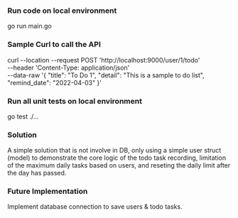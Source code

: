 ### Run code on local environment
go run main.go

### Sample Curl to call the API
curl --location --request POST 'http://localhost:9000/user/1/todo' \
--header 'Content-Type: application/json' \
--data-raw '{
    "title": "To Do 1",
    "detail": "This is a sample to do list",
    "remind_date": "2022-04-03"
}'

### Run all unit tests on local environment
go test ./...

### Solution
A simple solution that is not involve in DB, only using a simple user struct (model) to demonstrate the core logic of the todo task recording, limitation of the maximum daily tasks based on users, and reseting the daily limit after the day has passed.

### Future Implementation
Implement database connection to save users & todo tasks.